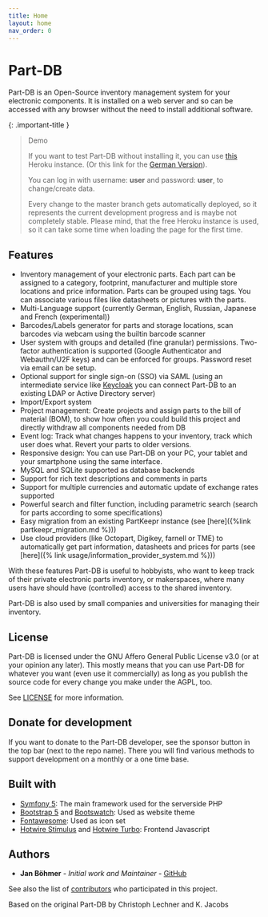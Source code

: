 ```yaml
---
title: Home
layout: home
nav_order: 0
---
```


# Part-DB

Part-DB is an Open-Source inventory management system for your electronic components.
It is installed on a web server and so can be accessed with any browser without the need to install additional software.

{: .important-title }
> Demo
>
> If you want to test Part-DB without installing it, you can use [this](https://part-db.herokuapp.com) Heroku instance.
> (Or this link for the [German Version](https://part-db.herokuapp.com/de/)).
>
> You can log in with username: **user** and password: **user**, to change/create data.
>
> Every change to the master branch gets automatically deployed, so it represents the current development progress and
> is
> maybe not completely stable. Please mind, that the free Heroku instance is used, so it can take some time when loading
> the page
> for the first time.

## Features

* Inventory management of your electronic parts. Each part can be assigned to a category, footprint, manufacturer
  and multiple store locations and price information. Parts can be grouped using tags. You can associate various files
  like datasheets or pictures with the parts.
* Multi-Language support (currently German, English, Russian, Japanese and French (experimental))
* Barcodes/Labels generator for parts and storage locations, scan barcodes via webcam using the builtin barcode scanner
* User system with groups and detailed (fine granular) permissions.
  Two-factor authentication is supported (Google Authenticator and Webauthn/U2F keys) and can be enforced for groups.
  Password reset via email can be setup.
* Optional support for single sign-on (SSO) via SAML (using an intermediate service
  like [Keycloak](https://www.keycloak.org/) you can connect Part-DB to an existing LDAP or Active Directory server)
* Import/Export system
* Project management: Create projects and assign parts to the bill of material (BOM), to show how often you could build
  this project and directly withdraw all components needed from DB
* Event log: Track what changes happens to your inventory, track which user does what. Revert your parts to older
  versions.
* Responsive design: You can use Part-DB on your PC, your tablet and your smartphone using the same interface.
* MySQL and SQLite supported as database backends
* Support for rich text descriptions and comments in parts
* Support for multiple currencies and automatic update of exchange rates supported
* Powerful search and filter function, including parametric search (search for parts according to some specifications)
* Easy migration from an existing PartKeepr instance (see [here]({%link partkeepr_migration.md %}))
* Use cloud providers (like Octopart, Digikey, farnell or TME) to automatically get part information, datasheets and
  prices for parts (see [here]({% link usage/information_provider_system.md %}))

With these features Part-DB is useful to hobbyists, who want to keep track of their private electronic parts inventory,
or makerspaces, where many users have should have (controlled) access to the shared inventory.

Part-DB is also used by small companies and universities for managing their inventory.

## License

Part-DB is licensed under the GNU Affero General Public License v3.0 (or at your opinion any later).
This mostly means that you can use Part-DB for whatever you want (even use it commercially)
as long as you publish the source code for every change you make under the AGPL, too.

See [LICENSE](https://github.com/Part-DB/Part-DB-symfony/blob/master/LICENSE) for more information.

## Donate for development

If you want to donate to the Part-DB developer, see the sponsor button in the top bar (next to the repo name).
There you will find various methods to support development on a monthly or a one time base.

## Built with

* [Symfony 5](https://symfony.com/): The main framework used for the serverside PHP
* [Bootstrap 5](https://getbootstrap.com/) and [Bootswatch](https://bootswatch.com/): Used as website theme
* [Fontawesome](https://fontawesome.com/): Used as icon set
* [Hotwire Stimulus](https://stimulus.hotwired.dev/) and [Hotwire Turbo](https://turbo.hotwired.dev/): Frontend
  Javascript

## Authors

* **Jan Böhmer** - *Initial work and Maintainer* - [GitHub](https://github.com/jbtronics/)

See also the list of [contributors](https://github.com/Part-DB/Part-DB-symfony/graphs/contributors) who participated in
this project.

Based on the original Part-DB by Christoph Lechner and K. Jacobs

